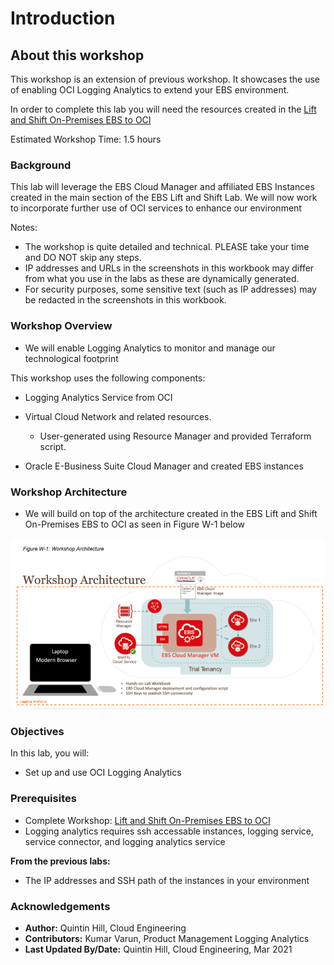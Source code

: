 # Introduction

## About this workshop

This workshop is an extension of previous workshop. It showcases the use of enabling OCI Logging Analytics to extend your EBS environment.

In order to complete this lab you will need the resources created in the [Lift and Shift On-Premises EBS to OCI](https://apexapps.oracle.com/pls/apex/dbpm/r/livelabs/view-workshop?wid=672&clear=180&session=5980193088668)

Estimated Workshop Time: 1.5 hours

### **Background**

This lab will leverage the EBS Cloud Manager and affiliated EBS Instances created in the main section of the EBS Lift and Shift Lab. We will now work to incorporate further use of OCI services to enhance our environment

Notes:

* The workshop is quite detailed and technical. PLEASE take your time and DO NOT skip any steps.
* IP addresses and URLs in the screenshots in this workbook may differ from what you use in the labs as these are dynamically generated.
* For security purposes, some sensitive text (such as IP addresses) may be redacted in the screenshots in this workbook.

### Workshop Overview

* We will enable Logging Analytics to monitor and manage our technological footprint

This workshop uses the following components: 

* Logging Analytics Service from OCI

* Virtual Cloud Network and related resources.
    - User-generated using Resource Manager and provided Terraform script.

* Oracle E-Business Suite Cloud Manager and created EBS instances

### Workshop Architecture

* We will build on top of the architecture created in the EBS Lift and Shift On-Premises EBS to OCI as seen in Figure W-1 below

![](./images/architecturela.png " ")

### Objectives

In this lab, you will:
* Set up and use OCI Logging Analytics

### **Prerequisites**

* Complete Workshop: [Lift and Shift On-Premises EBS to OCI](https://apexapps.oracle.com/pls/apex/dbpm/r/livelabs/view-workshop?wid=672&clear=180&session=5980193088668)
* Logging analytics requires ssh accessable instances, logging service, service connector, and logging analytics service

**From the previous labs:**

* The IP addresses and SSH path of the instances in your environment

### Acknowledgements

* **Author:** Quintin Hill, Cloud Engineering
* **Contributors:** Kumar Varun, Product Management Logging Analytics
* **Last Updated By/Date:** Quintin Hill, Cloud Engineering, Mar 2021

#
